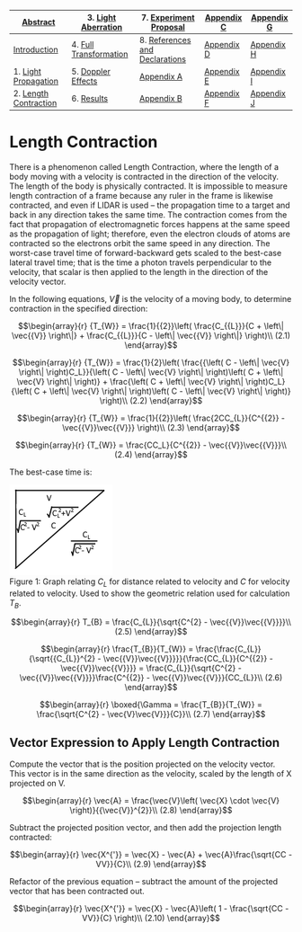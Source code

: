 
| [Abstract](LSP2-Abstract.md)                        | 3. [Light Aberration](LSP2-Light-Aberration.md)       | 7. [Experiment Proposal](LSP2-Experiment.md)                          | [Appendix C](LSP2-Appendix-C.md) | [Appendix G](LSP2-Appendix-G.md) |
| --------------------------------------------------- | ----------------------------------------------------- | --------------------------------------------------------------------- | -------------------------------- | -------------------------------- |
| [Introduction](LSP2-Interoduction.md)               | 4. [Full Transformation](LSP2-Full-Transformation.md) | 8. [References and Declarations](LSP2-References-and-Declarations.md) | [Appendix D](LSP2-Appendix-D.md) | [Appendix H](LSP2-Appendix-H.md) |
| 1. [Light Propagation](LSP2-Propagation.md)         | 5. [Doppler Effects](LSP2-Doppler.md)                 | [Appendix A](LSP2-Appendix-A.md)                                      | [Appendix E](LSP2-Appendix-E.md) | [Appendix I](LSP2-Appendix-I.md) |
| 2. [Length Contraction](LSP2-Length-Contraction.md) | 6. [Results](LSP2-Results.md)                         | [Appendix B](LSP2-Appendix-B.md)                                      | [Appendix F](LSP2-Appendix-F.md) | [Appendix J](LSP2-Appendix-J.md) |

# Length Contraction

There is a phenomenon called Length Contraction, where the length of a
body moving with a velocity is contracted in the direction of the
velocity. The length of the body is physically contracted. It is
impossible to measure length contraction of a frame because any ruler in
the frame is likewise contracted, and even if LIDAR is used – the
propagation time to a target and back in any direction takes the same
time. The contraction comes from the fact that propagation of
electromagnetic forces happens at the same speed as the propagation of
light; therefore, even the electron clouds of atoms are contracted so
the electrons orbit the same speed in any direction. The worst-case
travel time of forward-backward gets scaled to the best-case lateral
travel time; that is the time a photon travels perpendicular to the
velocity, that scalar is then applied to the length in the direction of
the velocity vector.

In the following equations, $\vec{V}$ is the velocity of a moving body, to
determine contraction in the specified direction:

$$\begin{array}{r}
{T_{W}} = \frac{1}{{2}}\left( \frac{C_{{L}}}{C + \left\| \vec{{V}} \right\|} + \frac{C_{{L}}}{C - \left\| \vec{{V}} \right\|} \right)\\ (2.1)
\end{array}$$

$$\begin{array}{r}
{T_{W}} = \frac{1}{2}\left( \frac{{\left( C - \left\| \vec{V} \right\| \right)C_L}}{\left( C - \left\| \vec{V} \right\| \right)\left( C + \left\| \vec{V} \right\| \right)} + \frac{\left( C + \left\| \vec{V} \right\| \right)C_L}{\left( C + \left\| \vec{V} \right\| \right)\left( C - \left\| \vec{V} \right\| \right)} \right)\\ (2.2)
\end{array}$$

$$\begin{array}{r}
{T_{W}} = \frac{1}{{2}}\left( \frac{2CC_{L}}{C^{{2}} - \vec{{V}}\vec{{V}}} \right)\\ (2.3)
\end{array}$$

$$\begin{array}{r}
{T_{W}} = \frac{CC_L}{C^{{2}} - \vec{{V}}\vec{{V}}}\\ (2.4)
\end{array}$$

The best-case time is:

<img src="attach/media/image1.png"
style="width:1.90652in;height:1.67732in"
alt="Figure 1: Graph relating C_L for distance related to velocity and C for velocity related to velocity. Used to show the geometric relation used for calculation T_B." />  
Figure 1: Graph relating $C_L$ for distance related to
velocity and $C$ for velocity related to velocity. Used to show the
geometric relation used for calculation $T_B$.

$$\begin{array}{r}
T_{B} = \frac{C_{L}}{\sqrt{C^{2} - \vec{{V}}\vec{{V}}}}\\ (2.5)
\end{array}$$

$$\begin{array}{r}
\frac{T_{B}}{T_{W}} = \frac{\frac{C_{L}}{\sqrt{{C_{L}}^{2} - \vec{{V}}\vec{{V}}}}}{\frac{CC_{L}}{C^{{2}} - \vec{{V}}\vec{{V}}}} = \frac{C_{L}}{\sqrt{C^{2} - \vec{{V}}\vec{{V}}}}\frac{C^{{2}} - \vec{{V}}\vec{{V}}}{CC_{L}}\\ (2.6)
\end{array}$$

$$\begin{array}{r}
\boxed{\Gamma = \frac{T_{B}}{T_{W}} = \frac{\sqrt{C^{2} - \vec{V}\vec{V}}}{C}}\\ (2.7)
\end{array}$$

## **Vector Expression to Apply Length Contraction**

Compute the vector that is the position projected on the velocity
vector. This vector is in the same direction as the velocity, scaled by
the length of X projected on V.

$$\begin{array}{r}
\vec{A} = \frac{\vec{V}\left( \vec{X} \cdot \vec{V} \right)}{{\vec{V}}^{2}}\\ (2.8)
\end{array}$$

Subtract the projected position vector, and then add the projection
length contracted:

$$\begin{array}{r}
\vec{X^{'}} = \vec{X} - \vec{A} + \vec{A}\frac{\sqrt{CC - VV}}{C}\\ (2.9)
\end{array}$$

Refactor of the previous equation – subtract the amount of the projected
vector that has been contracted out.

$$\begin{array}{r}
\vec{X^{'}} = \vec{X} - \vec{A}\left( 1 - \frac{\sqrt{CC - VV}}{C} \right)\\ (2.10)
\end{array}$$
